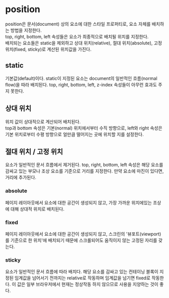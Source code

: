 # position  
  position은 문서(document) 상의 요소에 대한 스타일 프로퍼티로, 요소 자체를 배치하는 방법을 지정한다.  
  top, right, bottom,  left 속성들은 요소가 최종적으로 배치될 위치를 지정한다.  
  배치되는 요소들은 static을 제외하고 상대 위치(relative), 절대 위치(absolute), 고정 위치(fixed, sticky)로 계산된 위치값을 가진다.  

## static  
  기본값(default)이다. static이 지정된 요소는 document의 일반적인 흐름(normal flow)을 따라 배치된다. top, right, bottom, left, z-index 속성들이 아무런 효과도 주지 못한다.

## 상대 위치  
  위치 값이 상대적으로 계산되어 배치된다.  
  top과 bottom 속성은 기본(normal) 위치에서부터 수직 방향으로, left와 right 속성은 기본 위치로부터 수평 방향으로 얼만큼 떨어지는 곳에 위치할 지를 설정한다.

## 절대 위치 / 고정 위치  
  요소가 일반적인 문서 흐름에서 제거된다. top, right, bottom, left 속성은 해당 요소를 감싸고 있는 부모나 조상 요소를 기준으로 거리를 지정한다. 만약 요소에 마진이 있다면, 거리에 추가된다.  
### absolute  
  페이지 레이아웃에서 요소에 대한 공간이 생성되지 않고, 가장 가까운 위치에있는 조상에 대해 상대적 위치로 배치된다.
### fixed  
  페이지 레이아웃에서 요소에 대한 공간이 생성되지 않고, 스크린의 '뷰포트(viewport)를 기준으로 한 위치'에 배치되기 때문에 스크롤되어도 움직이지 않는 고정된 자리를 갖는다.
### sticky  
  요소가 일반적인 문서 흐름에 따라 배치다. 해당 요소를 감싸고 있는 컨테이닝 블록이 지정된 임계값을 넘어서기 전까지는 relative로 작동하며 임계값을 넘기면 fixed로 작동한다.
  이 값은 일부 브라우저에서 현재는 정상작동 하지 않으므로 사용을 지양하는 것이 좋다.
